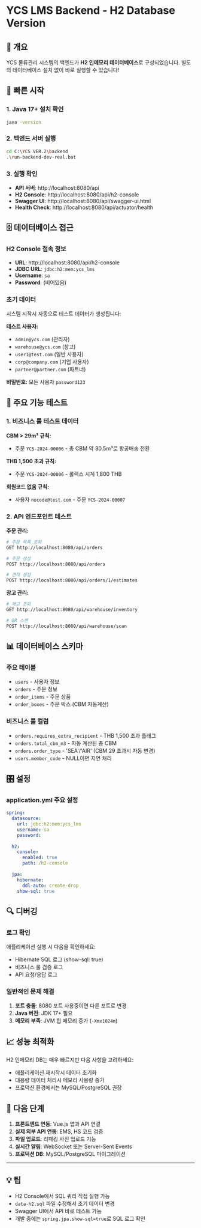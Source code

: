 # YCS LMS Backend - H2 Database Version

## 🎯 개요

YCS 물류관리 시스템의 백엔드가 **H2 인메모리 데이터베이스**로 구성되었습니다. 
별도의 데이터베이스 설치 없이 바로 실행할 수 있습니다!

## 🚀 빠른 시작

### 1. Java 17+ 설치 확인
```bash
java -version
```

### 2. 백엔드 서버 실행
```bash
cd C:\YCS VER.2\backend
.\run-backend-dev-real.bat
```

### 3. 실행 확인
- **API 서버**: http://localhost:8080/api
- **H2 Console**: http://localhost:8080/api/h2-console
- **Swagger UI**: http://localhost:8080/api/swagger-ui.html
- **Health Check**: http://localhost:8080/api/actuator/health

## 🗄️ 데이터베이스 접근

### H2 Console 접속 정보
- **URL**: http://localhost:8080/api/h2-console
- **JDBC URL**: `jdbc:h2:mem:ycs_lms`
- **Username**: `sa`
- **Password**: (비어있음)

### 초기 데이터
시스템 시작시 자동으로 테스트 데이터가 생성됩니다:

**테스트 사용자:**
- `admin@ycs.com` (관리자)
- `warehouse@ycs.com` (창고)
- `user1@test.com` (일반 사용자)
- `corp@company.com` (기업 사용자)
- `partner@partner.com` (파트너)

**비밀번호:** 모든 사용자 `password123`

## 🔧 주요 기능 테스트

### 1. 비즈니스 룰 테스트 데이터

**CBM > 29m³ 규칙:**
- 주문 `YCS-2024-00006` - 총 CBM 약 30.5m³로 항공배송 전환

**THB 1,500 초과 규칙:**
- 주문 `YCS-2024-00006` - 롤렉스 시계 1,800 THB

**회원코드 없음 규칙:**
- 사용자 `nocode@test.com` - 주문 `YCS-2024-00007`

### 2. API 엔드포인트 테스트

**주문 관리:**
```bash
# 주문 목록 조회
GET http://localhost:8080/api/orders

# 주문 생성
POST http://localhost:8080/api/orders

# 견적 생성
POST http://localhost:8080/api/orders/1/estimates
```

**창고 관리:**
```bash
# 재고 조회
GET http://localhost:8080/api/warehouse/inventory

# QR 스캔
POST http://localhost:8080/api/warehouse/scan
```

## 📊 데이터베이스 스키마

### 주요 테이블
- `users` - 사용자 정보
- `orders` - 주문 정보
- `order_items` - 주문 상품
- `order_boxes` - 주문 박스 (CBM 자동계산)

### 비즈니스 룰 컬럼
- `orders.requires_extra_recipient` - THB 1,500 초과 플래그
- `orders.total_cbm_m3` - 자동 계산된 총 CBM
- `orders.order_type` - 'SEA'/'AIR' (CBM 29 초과시 자동 변경)
- `users.member_code` - NULL이면 지연 처리

## 🎛️ 설정

### application.yml 주요 설정
```yaml
spring:
  datasource:
    url: jdbc:h2:mem:ycs_lms
    username: sa
    password: 
  
  h2:
    console:
      enabled: true
      path: /h2-console
  
  jpa:
    hibernate:
      ddl-auto: create-drop
    show-sql: true
```

## 🔍 디버깅

### 로그 확인
애플리케이션 실행 시 다음을 확인하세요:
- Hibernate SQL 로그 (show-sql: true)
- 비즈니스 룰 검증 로그
- API 요청/응답 로그

### 일반적인 문제 해결
1. **포트 충돌**: 8080 포트 사용중이면 다른 포트로 변경
2. **Java 버전**: JDK 17+ 필요
3. **메모리 부족**: JVM 힙 메모리 증가 (`-Xmx1024m`)

## 📈 성능 최적화

H2 인메모리 DB는 매우 빠르지만 다음 사항을 고려하세요:
- 애플리케이션 재시작시 데이터 초기화
- 대용량 데이터 처리시 메모리 사용량 증가
- 프로덕션 환경에서는 MySQL/PostgreSQL 권장

## 🔄 다음 단계

1. **프론트엔드 연동**: Vue.js 앱과 API 연결
2. **실제 외부 API 연동**: EMS, HS 코드 검증
3. **파일 업로드**: 리패킹 사진 업로드 기능
4. **실시간 알림**: WebSocket 또는 Server-Sent Events
5. **프로덕션 DB**: MySQL/PostgreSQL 마이그레이션

---

## 💡 팁

- H2 Console에서 SQL 쿼리 직접 실행 가능
- `data-h2.sql` 파일 수정해서 초기 데이터 변경
- Swagger UI에서 API 바로 테스트 가능
- 개발 중에는 `spring.jpa.show-sql=true`로 SQL 로그 확인